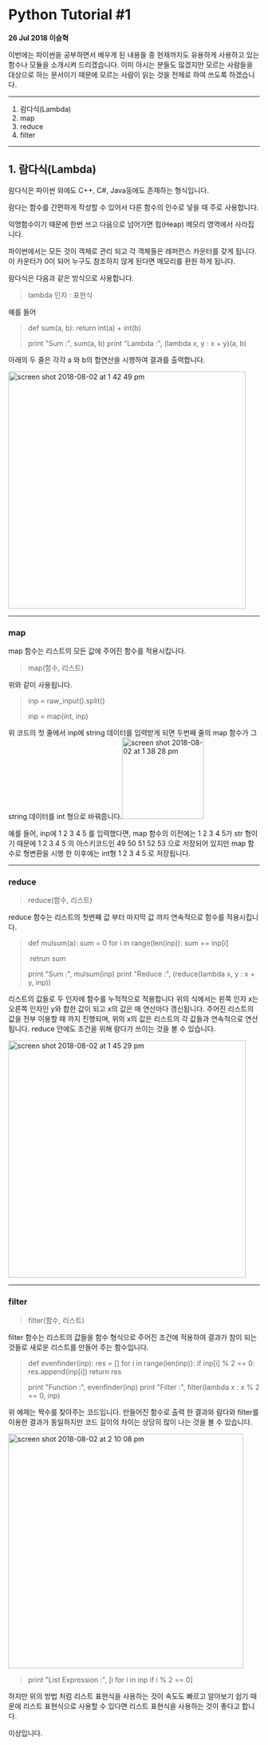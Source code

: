 # Python Tutorial #1

**26 Jul 2018 이승혁**

이번에는 파이썬을 공부하면서 배우게 된 내용들 중 현재까지도 유용하게 사용하고 있는 함수나 모듈을 소개시켜 드리겠습니다. 이미 아시는 분들도 많겠지만 모르는 사람들을 대상으로 하는 문서이기 때문에 모르는 사람이 읽는 것을 전제로 하여 쓰도록 하겠습니다.

------

1. 람다식(Lambda)
2. map
3. reduce
4. filter

------

## 1. 람다식(Lambda)

람다식은 파이썬 외에도 C++, C#, Java등에도 존재하는 형식입니다.

람다는 함수를 간편하게 작성할 수 있어서 다른 함수의 인수로 넣을 때 주로 사용합니다.

익명함수이기 때문에 한번 쓰고 다음으로 넘어가면 힙(Heap) 메모리 영역에서 사라집니다.

파이썬에서는 모든 것이 객체로 관리 되고 각 객체들은 레퍼런스 카운터를 갖게 됩니다. 이 카운터가 0이 되어 누구도 참조하지 않게 된다면 메모리를 환원 하게 됩니다.

람다식은 다음과 같은 방식으로 사용합니다.

> lambda 인자 : 표현식

예를 들어

>  def sum(a, b):
> 	return int(a) + int(b)
>
> print "Sum :", sum(a, b)
> print "Lambda :", (lambda x, y : x + y)(a, b)

아래의 두 줄은 각각 a 와 b의 합연산을 시행하여 결과를 출력합니다. 

<img width="476" alt="screen shot 2018-08-02 at 1 42 49 pm" src="https://user-images.githubusercontent.com/40850499/43563843-e363f4c6-965e-11e8-9534-15aa718f618b.png">

------

### map

map 함수는 리스트의 모든 값에 주어진 함수를 적용시킵니다.

> map(함수, 리스트)

위와 같이 사용됩니다.

> inp = raw_input().split()
>
> inp = map(int, inp)

위 코드의 첫 줄에서 inp에 string 데이터를 입력받게 되면 두번째 줄의 map 함수가 그 string 데이터를 int 형으로 바꿔줍니다.<img width="164" alt="screen shot 2018-08-02 at 1 38 28 pm" src="https://user-images.githubusercontent.com/40850499/43563840-e2ff2c44-965e-11e8-844e-5f090a85a3ec.png">

예를 들어, inp에 1 2 3 4 5 를 입력했다면, map 함수의 이전에는 1 2 3 4 5가 str 형이기 때문에 1 2 3 4 5 의 아스키코드인 49 50 51 52 53 으로 저장되어 있지만 map 함수로 형변환을 시행 한 이후에는 int형 1 2 3 4 5 로 저장됩니다.

------

### reduce

> reduce(함수, 리스트)

reduce 함수는 리스트의 첫번째 값 부터 마지막 값 까지 연속적으로 함수를 적용시킵니다.

> def mulsum(a):
> 	sum = 0
> 	for i in range(len(inp)):
> 		sum += inp[i]
>
> ​	retrun sum
>
> print "Sum :", mulsum(inp)
> print "Reduce :", (reduce(lambda x, y : x + y, inp))

리스트의 값들로 두 인자에 함수를 누적적으로 적용합니다 위의 식에서는 왼쪽 인자 x는 오른쪽 인자인 y와 합한 값이 되고 x의 값은 매 연산마다 갱신됩니다. 주어진 리스트의 값을 전부 이용할 때 까지 진행되며, 위의 x의 값은 리스트의 각 값들과 연속적으로 연산됩니다. reduce 안에도 조건을 위해 람다가 쓰이는 것을 볼 수 있습니다.

<img width="476" alt="screen shot 2018-08-02 at 1 45 29 pm" src="https://user-images.githubusercontent.com/40850499/43563844-e38c60d2-965e-11e8-867b-5a77c216c5c3.png">

------

### filter

> filter(함수, 리스트)

filter 함수는 리스트의 값들을 함수 형식으로 주어진 조건에 적용하여 결과가 참이 되는 것들로 새로운 리스트를 만들어 주는 함수입니다.

> def evenfinder(inp):
> 	res = []
> 	for i in range(len(inp)):
> 		if inp[i] % 2 == 0:
> 			res.append(inp[i])
> 	return res
>
> print "Function :", evenfinder(inp)
> print "Filter :", filter(lambda x : x % 2 == 0, inp)

위 예제는 짝수를 찾아주는 코드입니다. 만들어진 함수로 출력 한 결과와 람다와 filter를 이용한 결과가 동일하지만 코드 길이의 차이는 상당히 많이 나는 것을 볼 수 있습니다. 

<img width="471" alt="screen shot 2018-08-02 at 2 10 08 pm" src="https://user-images.githubusercontent.com/40850499/43563845-e3ca8c9a-965e-11e8-82ad-ce7dfa45fdcf.png">

> print "List Expression :", [i for i in inp if i % 2 == 0]

하지만 위의 방법 처럼 리스트 표현식을 사용하는 것이 속도도 빠르고 알아보기 쉽기 때문에 리스트 표현식으로 사용할 수 있다면 리스트 표현식을 사용하는 것이 좋다고 합니다.



이상입니다.
